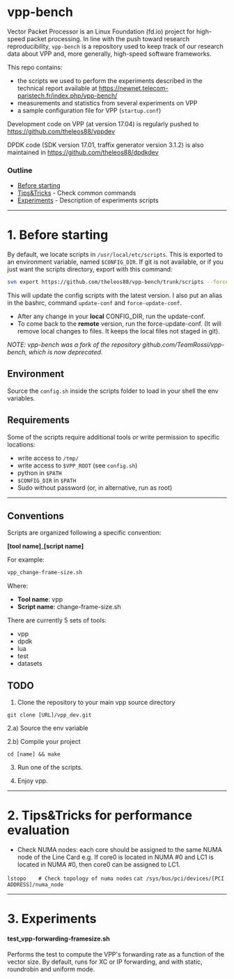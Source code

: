 vpp-bench
===

Vector Packet Processor is an Linux Foundation (fd.io) project for high-speed packet processing.
In line with the push toward research reproducibility, ```vpp-bench``` is a repository used to keep track of our research data about VPP and, more generally, high-speed software frameworks.

This repo contains:

- the scripts we used to perform the experiments described in the technical report
  available at https://newnet.telecom-paristech.fr/index.php/vpp-bench/
- measurements and statistics from several experiments on VPP
- a sample configuration file for VPP (```startup.conf```)

Development code on VPP (at version 17.04) is regularly pushed to https://github.com/theleos88/vppdev

DPDK code (SDK version 17.01, traffix generator version 3.1.2) is also maintained in https://github.com/theleos88/dpdkdev

### Outline

* [Before starting](https://github.com/theleos88/vpp-bench#before-starting)
* [Tips&Tricks](https://github.com/theleos88/vpp-bench#tipstricks-for-performance-evaluation) - Check common commands
* [Experiments](https://github.com/theleos88/vpp-bench#experiments) - Description of experiments scripts

------

# 1. Before starting

By default, we locate scripts in ```/usr/local/etc/scripts```. This is exported to an environment variable, named ```$CONFIG_DIR```.
If git is not available, or if you just want the scripts directory, export with this command:

```bash
svn export https://github.com/theleos88/vpp-bench/trunk/scripts --force $CONFIG_DIR
```

This will update the config scripts with the latest version. I also put an alias in the bashrc, command ```update-conf``` and ```force-update-conf```.

- After any change in your **local** CONFIG_DIR, run the update-conf.
- To come back to the **remote** version, run the force-update-conf. (It will remove local changes to files. It keeps the local files not staged in git).

*NOTE: vpp-bench was a fork of the repository github.com/TeamRossi/vpp-bench, which is now deprecated.*

## Environment
Source the ```config.sh``` inside the scripts folder to load in your shell the env variables.

## Requirements
Some of the scripts require additional tools or write permission to specific locations:

- write access to ```/tmp/```
- write access to ```$VPP_ROOT``` (see ```config.sh```)
- python in ```$PATH```
- ```$CONFIG_DIR``` in ```$PATH```
- Sudo without password (or, in alternative, run as root)

---

## Conventions

Scripts are organized following a specific convention:

**[tool name]**_**[script name]**

For example:

```bash
vpp_change-frame-size.sh
```
Where:

- **Tool name**: vpp
- **Script name**: change-frame-size.sh

There are currently 5 sets of tools:

- vpp
- dpdk
- lua
- test
- datasets



## TODO

1. Clone the repository to your main vpp source directory
```
git clone [URL]/vpp_dev.git
```

2.a) Source the env variable

2.b) Compile your project
```
cd [name] && make 
```

3. Run one of the scripts.

4. Enjoy vpp.

-----------------------------------------

# 2. Tips&Tricks for performance evaluation

- Check NUMA nodes: each core should be assigned to the same NUMA node of the Line Card
e.g. If core0 is located in NUMA #0 and LC1 is located in NUMA #0, then core0 can be assigned to LC1.

```lstopo    # Check topology of numa nodes```
```cat /sys/bus/pci/devices/[PCI ADDRESS]/numa_node```


-----------------------------------------

# 3. Experiments

#### test_vpp-forwarding-framesize.sh

Performs the test to compute the VPP's forwarding rate as a function of the vector size.
By default, runs for XC or IP forwarding, and with static, roundrobin and uniform mode.
